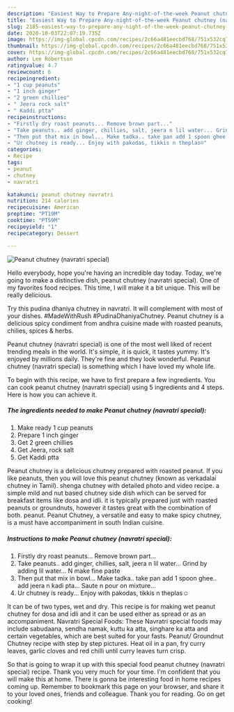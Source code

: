 ```yaml
---
description: "Easiest Way to Prepare Any-night-of-the-week Peanut chutney (navratri special)"
title: "Easiest Way to Prepare Any-night-of-the-week Peanut chutney (navratri special)"
slug: 2185-easiest-way-to-prepare-any-night-of-the-week-peanut-chutney-navratri-special
date: 2020-10-03T22:07:19.735Z
image: https://img-global.cpcdn.com/recipes/2c66a481eecbd768/751x532cq70/peanut-chutney-navratri-special-recipe-main-photo.jpg
thumbnail: https://img-global.cpcdn.com/recipes/2c66a481eecbd768/751x532cq70/peanut-chutney-navratri-special-recipe-main-photo.jpg
cover: https://img-global.cpcdn.com/recipes/2c66a481eecbd768/751x532cq70/peanut-chutney-navratri-special-recipe-main-photo.jpg
author: Lee Robertson
ratingvalue: 4.7
reviewcount: 6
recipeingredient:
- "1 cup peanuts"
- "1 inch ginger"
- "2 green chillies"
- " Jeera rock salt"
- " Kaddi ptta"
recipeinstructions:
- "Firstly dry roast peanuts... Remove brown part..."
- "Take peanuts.. add ginger, chillies, salt, jeera n lil water... Grind by adding lil water... N make fine paste"
- "Then put that mix in bowl... Make tadka.. take pan add 1 spoon ghee.. add jeera n kadi pta... Saute n pour on mixture..."
- "Ur chutney is ready... Enjoy with pakodas, tikkis n theplas☺️"
categories:
- Recipe
tags:
- peanut
- chutney
- navratri

katakunci: peanut chutney navratri 
nutrition: 214 calories
recipecuisine: American
preptime: "PT19M"
cooktime: "PT59M"
recipeyield: "1"
recipecategory: Dessert

---
```



![Peanut chutney (navratri special)](https://img-global.cpcdn.com/recipes/2c66a481eecbd768/751x532cq70/peanut-chutney-navratri-special-recipe-main-photo.jpg)

Hello everybody, hope you're having an incredible day today. Today, we're going to make a distinctive dish, peanut chutney (navratri special). One of my favorites food recipes. This time, I will make it a bit unique. This will be really delicious.

Try this pudina dhaniya chutney in navratri. It will complement with most of your dishes. #MadeWithRush #PudinaDhaniyaChutney. Peanut chutney is a delicious spicy condiment from andhra cuisine made with roasted peanuts, chilies, spices &amp; herbs.

Peanut chutney (navratri special) is one of the most well liked of recent trending meals in the world. It's simple, it is quick, it tastes yummy. It's enjoyed by millions daily. They're fine and they look wonderful. Peanut chutney (navratri special) is something which I have loved my whole life.


To begin with this recipe, we have to first prepare a few ingredients. You can cook peanut chutney (navratri special) using 5 ingredients and 4 steps. Here is how you can achieve it.

<!--inarticleads1-->

##### The ingredients needed to make Peanut chutney (navratri special):

1. Make ready 1 cup peanuts
1. Prepare 1 inch ginger
1. Get 2 green chillies
1. Get  Jeera, rock salt
1. Get  Kaddi ptta


Peanut chutney is a delicious chutney prepared with roasted peanut. If you like peanuts, then you will love this peanut chutney (known as verkadalai chutney in Tamil). shenga chutney with detailed photo and video recipe. a simple mild and nut based chutney side dish which can be served for breakfast items like dosa and idli. it is typically prepared just with roasted peanuts or groundnuts, however it tastes great with the combination of both. peanut. Peanut Chutney, a versatile and easy to make spicy chutney, is a must have accompaniment in south Indian cuisine. 

<!--inarticleads2-->

##### Instructions to make Peanut chutney (navratri special):

1. Firstly dry roast peanuts... Remove brown part...
1. Take peanuts.. add ginger, chillies, salt, jeera n lil water... Grind by adding lil water... N make fine paste
1. Then put that mix in bowl... Make tadka.. take pan add 1 spoon ghee.. add jeera n kadi pta... Saute n pour on mixture...
1. Ur chutney is ready... Enjoy with pakodas, tikkis n theplas☺️


It can be of two types, wet and dry. This recipe is for making wet peanut chutney for dosa and idli and it can be used either as spread or as an accompaniment. Navratri Special Foods: These Navratri special foods may include sabudaana, sendha namak, kuttu ka atta, singhare ka atta and certain vegetables, which are best suited for your fasts. Peanut/ Groundnut Chutney recipe with step by step pictures. Heat oil in a pan, fry curry leaves, garlic cloves and red chilli until curry leaves turn crisp. 

So that is going to wrap it up with this special food peanut chutney (navratri special) recipe. Thank you very much for your time. I'm confident that you will make this at home. There is gonna be interesting food in home recipes coming up. Remember to bookmark this page on your browser, and share it to your loved ones, friends and colleague. Thank you for reading. Go on get cooking!
